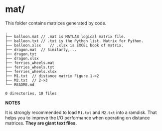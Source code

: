 # mat/

This folder contains matrices generated by code. 

```
.
├── balloon.mat	// .mat is MATLAB logical matrix file.
├── balloon.txt	// .txt is the Python list. Matrix for Python.
├── balloon.xlsx	// .xlsx is EXCEL book of matrix.
├── dragon.mat	// Similarly,...
├── dragon.txt
├── dragon.xlsx
├── ferries_wheels.mat
├── ferries_wheels.txt
├── ferries_wheels.xlsx
├── M1.txt	// distance matrix Figure 1->2
├── M2.txt	// 2->3
└── README.md

0 directories, 10 files
```

**NOTES**

It is strongly recommended to load `M1.txt` and `M2.txt` into a ramdisk. That helps you to improve the I/O performance when operating on distance matrices. **They are giant text files.**